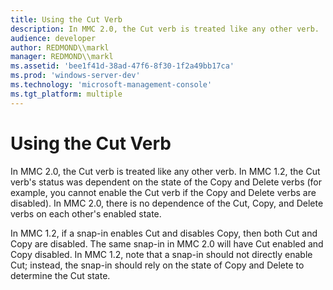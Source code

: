 ```yaml
---
title: Using the Cut Verb
description: In MMC 2.0, the Cut verb is treated like any other verb.
audience: developer
author: REDMOND\\markl
manager: REDMOND\\markl
ms.assetid: 'bee1f41d-38ad-47f6-8f30-1f2a49bb17ca'
ms.prod: 'windows-server-dev'
ms.technology: 'microsoft-management-console'
ms.tgt_platform: multiple
---
```


# Using the Cut Verb

In MMC 2.0, the Cut verb is treated like any other verb. In MMC 1.2, the Cut verb's status was dependent on the state of the Copy and Delete verbs (for example, you cannot enable the Cut verb if the Copy and Delete verbs are disabled). In MMC 2.0, there is no dependence of the Cut, Copy, and Delete verbs on each other's enabled state.

In MMC 1.2, if a snap-in enables Cut and disables Copy, then both Cut and Copy are disabled. The same snap-in in MMC 2.0 will have Cut enabled and Copy disabled. In MMC 1.2, note that a snap-in should not directly enable Cut; instead, the snap-in should rely on the state of Copy and Delete to determine the Cut state.

 

 




